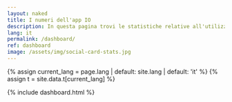```yaml
---
layout: naked
title: I numeri dell'app IO
description: In questa pagina trovi le statistiche relative all'utilizzo dell'app IO, aggiornate quotidianamente.
lang: it
permalink: /dashboard/
ref: dashboard
image: /assets/img/social-card-stats.jpg
---
```


{% assign current_lang = page.lang | default: site.lang | default: 'it' %}
{% assign t = site.data.t[current_lang] %}

{% include dashboard.html %}